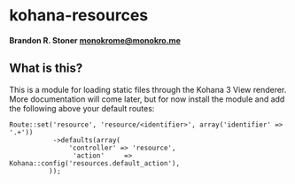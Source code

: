 # kohana-resources
#### Brandon R. Stoner <monokrome@monokro.me>

## What is this?
This is a module for loading static files through the Kohana 3 View renderer. More documentation will come later, but for now install the module and add the following above your default routes:

    Route::set('resource', 'resource/<identifier>', array('identifier' => '.+'))
               ->defaults(array(
                   'controller' => 'resource',
                    'action'     => Kohana::config('resources.default_action'),
              ));

